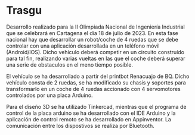 # Trasgu

Desarrollo realizado para la II Olimpiada Nacional de Ingeniería Industrial que se celebrará en Cartagena el día 18 de julio de 2023.
En esta fase nacional hay que desarrollar un robot/coche de 4 ruedas que se debe controlar con una aplicación desarrollada en un teléfono móvil (Android/IOS).
Dicho vehículo deberá competir en un circuito construído para tal fin, realizando varias vueltas en las que el coche deberá superar una serie de obstaculos en el meno tiempo posible.

El vehículo se ha desarrollado a partir del printbot Renacuajo de BQ. Dicho vehículo consta de 2 ruedas, se ha modificado su chasis y soportes para transformarlo en un coche de 4 ruedas accionado con 4 servomotores controlados por una placa Arduino.

Para el diseño 3D se ha utilizado Tinkercad, mientras que el programa de control de la placa arduino se ha desarrollado con el IDE Arduino y la aplicación de control remoto se ha desarrollado en Appinventor. La comunicación entre los dispostivos se realiza por Bluetooth.
